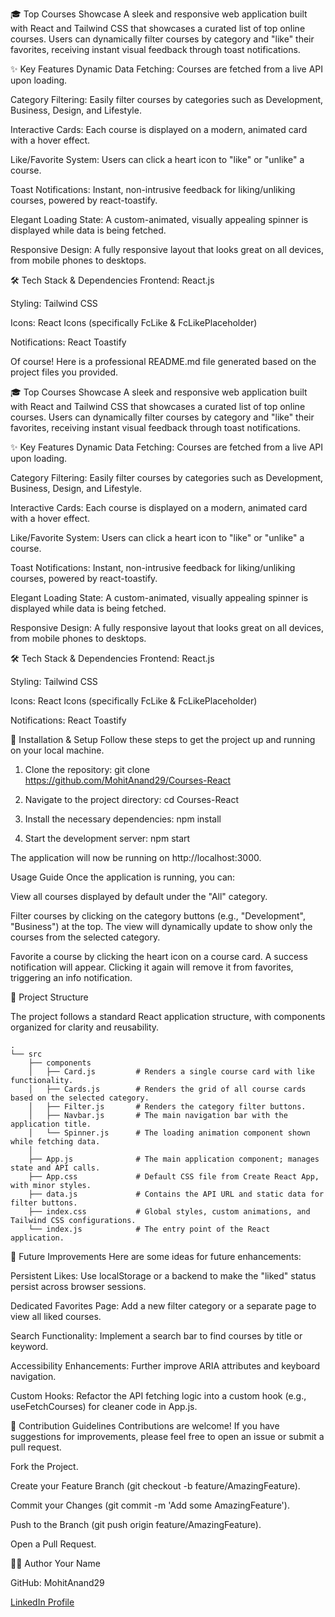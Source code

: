🎓 Top Courses Showcase
A sleek and responsive web application built with React and Tailwind CSS that showcases a curated list of top online courses. Users can dynamically filter courses by category and "like" their favorites, receiving instant visual feedback through toast notifications.

✨ Key Features
Dynamic Data Fetching: Courses are fetched from a live API upon loading.

Category Filtering: Easily filter courses by categories such as Development, Business, Design, and Lifestyle.

Interactive Cards: Each course is displayed on a modern, animated card with a hover effect.

Like/Favorite System: Users can click a heart icon to "like" or "unlike" a course.

Toast Notifications: Instant, non-intrusive feedback for liking/unliking courses, powered by react-toastify.

Elegant Loading State: A custom-animated, visually appealing spinner is displayed while data is being fetched.

Responsive Design: A fully responsive layout that looks great on all devices, from mobile phones to desktops.

🛠️ Tech Stack & Dependencies
Frontend: React.js

Styling: Tailwind CSS

Icons: React Icons (specifically FcLike & FcLikePlaceholder)

Notifications: React Toastify

Of course! Here is a professional README.md file generated based on the project files you provided.

🎓 Top Courses Showcase
A sleek and responsive web application built with React and Tailwind CSS that showcases a curated list of top online courses. Users can dynamically filter courses by category and "like" their favorites, receiving instant visual feedback through toast notifications.

✨ Key Features
Dynamic Data Fetching: Courses are fetched from a live API upon loading.

Category Filtering: Easily filter courses by categories such as Development, Business, Design, and Lifestyle.

Interactive Cards: Each course is displayed on a modern, animated card with a hover effect.

Like/Favorite System: Users can click a heart icon to "like" or "unlike" a course.

Toast Notifications: Instant, non-intrusive feedback for liking/unliking courses, powered by react-toastify.

Elegant Loading State: A custom-animated, visually appealing spinner is displayed while data is being fetched.

Responsive Design: A fully responsive layout that looks great on all devices, from mobile phones to desktops.

🛠️ Tech Stack & Dependencies
Frontend: React.js

Styling: Tailwind CSS

Icons: React Icons (specifically FcLike & FcLikePlaceholder)

Notifications: React Toastify

🚀 Installation & Setup
Follow these steps to get the project up and running on your local machine.

1. Clone the repository:
git clone https://github.com/MohitAnand29/Courses-React

2. Navigate to the project directory:
cd Courses-React

3. Install the necessary dependencies:
npm install

4. Start the development server:
npm start

The application will now be running on http://localhost:3000.


Usage Guide
Once the application is running, you can:

View all courses displayed by default under the "All" category.

Filter courses by clicking on the category buttons (e.g., "Development", "Business") at the top. The view will dynamically update to show only the courses from the selected category.

Favorite a course by clicking the heart icon on a course card. A success notification will appear. Clicking it again will remove it from favorites, triggering an info notification.

📁 Project Structure

The project follows a standard React application structure, with components organized for clarity and reusability.

```
.
└── src
    ├── components
    │   ├── Card.js         # Renders a single course card with like functionality.
    │   ├── Cards.js        # Renders the grid of all course cards based on the selected category.
    │   ├── Filter.js       # Renders the category filter buttons.
    │   ├── Navbar.js       # The main navigation bar with the application title.
    │   └── Spinner.js      # The loading animation component shown while fetching data.
    │
    ├── App.js              # The main application component; manages state and API calls.
    ├── App.css             # Default CSS file from Create React App, with minor styles.
    ├── data.js             # Contains the API URL and static data for filter buttons.
    ├── index.css           # Global styles, custom animations, and Tailwind CSS configurations.
    └── index.js            # The entry point of the React application.
```

🔮 Future Improvements
Here are some ideas for future enhancements:

Persistent Likes: Use localStorage or a backend to make the "liked" status persist across browser sessions.

Dedicated Favorites Page: Add a new filter category or a separate page to view all liked courses.

Search Functionality: Implement a search bar to find courses by title or keyword.

Accessibility Enhancements: Further improve ARIA attributes and keyboard navigation.

Custom Hooks: Refactor the API fetching logic into a custom hook (e.g., useFetchCourses) for cleaner code in App.js.

🤝 Contribution Guidelines
Contributions are welcome! If you have suggestions for improvements, please feel free to open an issue or submit a pull request.

Fork the Project.

Create your Feature Branch (git checkout -b feature/AmazingFeature).

Commit your Changes (git commit -m 'Add some AmazingFeature').

Push to the Branch (git push origin feature/AmazingFeature).

Open a Pull Request.

👨‍💻 Author
Your Name

GitHub: MohitAnand29

[LinkedIn Profile](https://www.linkedin.com/in/mohit-anand-981a55259/)
